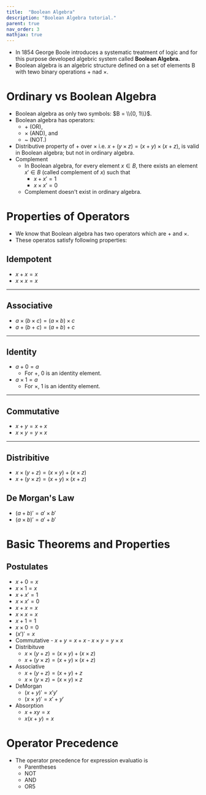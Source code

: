 ```yaml
---
title:  "Boolean Algebra"
description: "Boolean Algebra tutorial."
parent: true
nav_order: 3
mathjax: true
---
```


- In 1854 George Boole introduces a systematic treatment of logic and for this purpose developed algebric system called **Boolean Algebra.**
- Boolean algebra is an algebric structure defined on a set of elements B with tewo binary operations $+$ nad $\times$.

# Ordinary vs Boolean Algebra

- Boolean algebra as only two symbols: $B = \\{0, 1\\}$.
- Boolean algebra has operators: 
    - $+$ (OR),  
    - $\times$ (AND), and 
    - ~ (NOT.)
- Distributive property of $+$ over $\times$ i.e. $x + (y \times z) = (x + y) \times (x + z)$, is valid in Boolean algebra; but not in ordinary algebra.
- Complement
    - In Boolean algebra, for every element $x \in B$, there exists an element $x' \in B$ (called complement of $x$) such that
        - $x + x' = 1$
        - $x \times x' = 0$
    - Complement doesn't exist in ordinary algebra.

# Properties of Operators

- We know that Boolean algebra has two operators which are $+$ and $\times$.
- These operatos satisfy following properties:

## Idempotent

- $x + x = x$
- $x \times x = x$

***

## Associative

- $a \times (b \times c) = (a \times b) \times c$
- $a + (b + c) = (a + b) + c$

***

## Identity

- $a + 0 = a$
    - For $+$, 0 is an identity element.
- $a \times 1 = a$
    - For $\times$, 1 is an identity element.


***

## Commutative

- $x + y = x + x$
- $x \times y = y \times x$

***

## Distribitive

- $x \times (y + z) = (x \times y) + (x \times z)$
- $x + (y \times z) = (x + y) \times (x + z)$

## De Morgan's Law

- $(a+b)' = a' \times b'$
- $(a \times b)' = a' + b'$

# Basic Theorems and Properties

## Postulates

- $x + 0 = x$
- $x \times 1 = x$ 
- $x + x' = 1$
- $x \times x' = 0$
- $x + x = x$
- $x \times x = x$
- $x + 1 = 1$
- $x \times 0 = 0$
- $(x')' = x$
- Commutative
        - $x + y = x + x$
        - $x \times y = y \times x$
- Distribituve
    - $x \times (y + z) = (x \times y) + (x \times z)$
    - $x + (y \times z) = (x + y) \times (x + z)$
- Associative
    - $x + (y + z) = (x + y) + z$
    - $x \times (y \times z) = (x \times y) \times z$
- DeMorgan
    - $(x + y)' = x'y'$
    - $(x \times y)' = x' + y'$
- Absorption
    - $x + xy = x$
    - $x(x + y) = x$


# Operator Precedence

- The operator precedence for expression evaluatio is
    - Parentheses
    - NOT
    - AND
    - OR5
